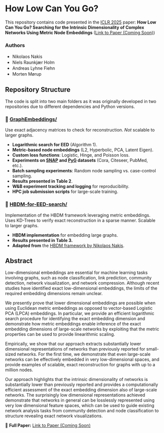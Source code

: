 # How Low Can You Go?
This repository contains code presented in the [ICLR 2025](https://iclr.cc/virtual/2025/poster/29429) paper: **How Low Can You Go? Searching for the Intrinsic Dimensionality of Complex Networks Using Metric Node Embeddings** ([Link to Paper (Coming Soon)](#))  

### Authors
- Nikolaos Nakis <a href="https://github.com/Nicknakis"><img src="https://skillicons.dev/icons?i=github" width="16"></a>  <a href="https://www.linkedin.com/in/nikolaos-nakis-67a07a147/"><img src="https://skillicons.dev/icons?i=linkedin" width="16"></a>   
- Niels Raunkjær Holm  <a href="https://github.com/nrholm1"><img src="https://skillicons.dev/icons?i=github" width="16"></a>  <a href="https://www.linkedin.com/in/nielsrh/"><img src="https://skillicons.dev/icons?i=linkedin" width="16"></a>  
- Andreas Lyhne Fiehn  <a href="https://github.com/AndreasLF"><img src="https://skillicons.dev/icons?i=github" width="16"></a>  <a href="https://www.linkedin.com/in/andreas-fiehn/"><img src="https://skillicons.dev/icons?i=linkedin" width="16"></a>  
- Morten Mørup  <a href="https://www.linkedin.com/in/morten-moerup-b86a90/"><img src="https://skillicons.dev/icons?i=linkedin" width="16"></a>  

## Repository Structure  

The code is split into two main folders as it was originally developed in two repositories due to different dependencies and Python versions.  

### 📁 [GraphEmbeddings/](GraphEmbeddings)  
Use exact adjacency matrices to check for reconstruction. *Not* scalable to larger graphs.

- **Logarithmic search for EED** (Algorithm 1).  
- **Metric-based node embeddings** (L2, Hyperbolic, PCA, Latent Eigen).  
- **Custom loss functions**: Logistic, Hinge, and Poisson loss.  
- **Experiments on [SNAP](https://snap.stanford.edu/data/) and [PyG](https://www.pyg.org/) datasets** (Cora, Citeseer, PubMed, etc.).  
- **Batch sampling experiments**: Random node sampling vs. case-control sampling.  
- **Results presented in Table 2**.  
- **W&B experiment tracking and logging** for reproducibility.  
- **HPC job submission scripts** for large-scale training.  


### 📁 [HBDM-for-EED-search/](HBDM-for-EED-search)  
Implementation of the HBDM framework leveraging metric embeddings.  
Uses KD-Trees to verify exact reconstruction in a sparse manner. Scalable to larger graphs.

- **HBDM implementation** for embedding large graphs.
- **Results presented in Table 3.**  
- **Adapted from** the [HBDM framework by Nikolaos Nakis](https://github.com/Nicknakis/HBDM).  

## Abstract  

Low-dimensional embeddings are essential for machine learning tasks involving graphs, such as node classification, link prediction, community detection, network visualization, and network compression. Although recent studies have identified exact low-dimensional embeddings, the limits of the required embedding dimensions remain unclear. 

We presently prove that lower dimensional embeddings are possible when using Euclidean metric embeddings as opposed to vector-based Logistic PCA (LPCA) embeddings. In particular, we provide an efficient logarithmic search procedure for identifying the exact embedding dimension and demonstrate how metric embeddings enable inference of the exact embedding dimensions of large-scale networks by exploiting that the metric properties can be used to provide linearithmic scaling.

Empirically, we show that our approach extracts substantially lower dimensional representations of networks than previously reported for small-sized networks.
For the first time, we demonstrate that even large-scale networks can be effectively embedded in very low-dimensional spaces, and provide examples of scalable, exact reconstruction for graphs with up to a million nodes.

Our approach highlights that the intrinsic dimensionality of networks is substantially lower than previously reported and provides a computationally efficient assessment of the exact embedding dimension also of large-scale networks. The surprisingly low dimensional representations achieved demonstrate that networks in general can be losslessly represented using very low dimensional feature spaces, which can be used to guide existing network analysis tasks from community detection and node classification to structure revealing exact network visualizations.

📖 **Full Paper:** [Link to Paper (Coming Soon)](#)    



